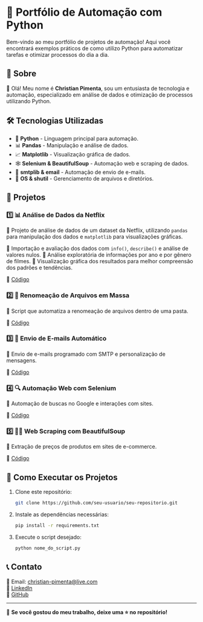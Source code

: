 # 🚀 Portfólio de Automação com Python

Bem-vindo ao meu portfólio de projetos de automação! Aqui você encontrará exemplos práticos de como utilizo Python para automatizar tarefas e otimizar processos do dia a dia.

## 📌 Sobre

👋 Olá! Meu nome é **Christian Pimenta**, sou um entusiasta de tecnologia e automação, especializado em análise de dados e otimização de processos utilizando Python.

## 🛠️ Tecnologias Utilizadas

- 🐍 **Python** - Linguagem principal para automação.
- 📊 **Pandas** - Manipulação e análise de dados.
- 📈 **Matplotlib** - Visualização gráfica de dados.
- 🕸️ **Selenium & BeautifulSoup** - Automação web e scraping de dados.
- 📩 **smtplib & email** - Automação de envio de e-mails.
- 📂 **OS & shutil** - Gerenciamento de arquivos e diretórios.

## 📂 Projetos

### 1️⃣ **📊 Análise de Dados da Netflix**
📌 Projeto de análise de dados de um dataset da Netflix, utilizando `pandas` para manipulação dos dados e `matplotlib` para visualizações gráficas.

🔹 Importação e avaliação dos dados com `info()`, `describe()` e análise de valores nulos.
🔹 Análise exploratória de informações por ano e por gênero de filmes.
🔹 Visualização gráfica dos resultados para melhor compreensão dos padrões e tendências.

🔗 [Código](./analise_netflix.py)

### 2️⃣ **🔄 Renomeação de Arquivos em Massa**
📌 Script que automatiza a renomeação de arquivos dentro de uma pasta.

🔗 [Código](./renomear_arquivos.py)

### 3️⃣ **📧 Envio de E-mails Automático**
📌 Envio de e-mails programado com SMTP e personalização de mensagens.

🔗 [Código](./enviar_email.py)

### 4️⃣ **🔍 Automação Web com Selenium**
📌 Automação de buscas no Google e interações com sites.

🔗 [Código](./busca_google.py)

### 5️⃣ **🕵️‍♂️ Web Scraping com BeautifulSoup**
📌 Extração de preços de produtos em sites de e-commerce.

🔗 [Código](./extrair_precos.py)

## 📖 Como Executar os Projetos

1. Clone este repositório:
   ```bash
   git clone https://github.com/seu-usuario/seu-repositorio.git
   ```
2. Instale as dependências necessárias:
   ```bash
   pip install -r requirements.txt
   ```
3. Execute o script desejado:
   ```bash
   python nome_do_script.py
   ```

## 📞 Contato

📩 Email: christian-pimenta@live.com  
🔗 [LinkedIn](https://www.linkedin.com/in/christian-pimenta/)  
🐍 [GitHub](https://github.com/Christian311091)

---

📢 **Se você gostou do meu trabalho, deixe uma ⭐ no repositório!**
